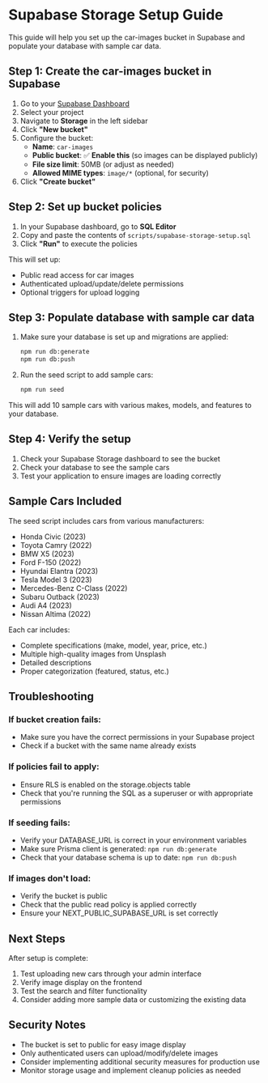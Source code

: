 # Supabase Storage Setup Guide

This guide will help you set up the car-images bucket in Supabase and populate your database with sample car data.

## Step 1: Create the car-images bucket in Supabase

1. Go to your [Supabase Dashboard](https://app.supabase.com)
2. Select your project
3. Navigate to **Storage** in the left sidebar
4. Click **"New bucket"**
5. Configure the bucket:
   - **Name**: `car-images`
   - **Public bucket**: ✅ **Enable this** (so images can be displayed publicly)
   - **File size limit**: 50MB (or adjust as needed)
   - **Allowed MIME types**: `image/*` (optional, for security)
6. Click **"Create bucket"**

## Step 2: Set up bucket policies

1. In your Supabase dashboard, go to **SQL Editor**
2. Copy and paste the contents of `scripts/supabase-storage-setup.sql`
3. Click **"Run"** to execute the policies

This will set up:

- Public read access for car images
- Authenticated upload/update/delete permissions
- Optional triggers for upload logging

## Step 3: Populate database with sample car data

1. Make sure your database is set up and migrations are applied:

   ```bash
   npm run db:generate
   npm run db:push
   ```

2. Run the seed script to add sample cars:
   ```bash
   npm run seed
   ```

This will add 10 sample cars with various makes, models, and features to your database.

## Step 4: Verify the setup

1. Check your Supabase Storage dashboard to see the bucket
2. Check your database to see the sample cars
3. Test your application to ensure images are loading correctly

## Sample Cars Included

The seed script includes cars from various manufacturers:

- Honda Civic (2023)
- Toyota Camry (2022)
- BMW X5 (2023)
- Ford F-150 (2022)
- Hyundai Elantra (2023)
- Tesla Model 3 (2023)
- Mercedes-Benz C-Class (2022)
- Subaru Outback (2023)
- Audi A4 (2023)
- Nissan Altima (2022)

Each car includes:

- Complete specifications (make, model, year, price, etc.)
- Multiple high-quality images from Unsplash
- Detailed descriptions
- Proper categorization (featured, status, etc.)

## Troubleshooting

### If bucket creation fails:

- Make sure you have the correct permissions in your Supabase project
- Check if a bucket with the same name already exists

### If policies fail to apply:

- Ensure RLS is enabled on the storage.objects table
- Check that you're running the SQL as a superuser or with appropriate permissions

### If seeding fails:

- Verify your DATABASE_URL is correct in your environment variables
- Make sure Prisma client is generated: `npm run db:generate`
- Check that your database schema is up to date: `npm run db:push`

### If images don't load:

- Verify the bucket is public
- Check that the public read policy is applied correctly
- Ensure your NEXT_PUBLIC_SUPABASE_URL is set correctly

## Next Steps

After setup is complete:

1. Test uploading new cars through your admin interface
2. Verify image display on the frontend
3. Test the search and filter functionality
4. Consider adding more sample data or customizing the existing data

## Security Notes

- The bucket is set to public for easy image display
- Only authenticated users can upload/modify/delete images
- Consider implementing additional security measures for production use
- Monitor storage usage and implement cleanup policies as needed
